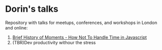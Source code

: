 # Dorin's talks
Repository with talks for meetups, conferences, and workshops in London and online:


1. [Brief History of Moments - How Not To Handle Time in Javascript](https://github.com/JestVA/talks/blob/main/Brief%20History%20of%20Moments%20-%20How%20Not%20to%20Handle%20Time%20in%20Javascript/howNotToHandleTimeInJavascript.pdf)
2. (TBR)Dev productivity withour the stress
